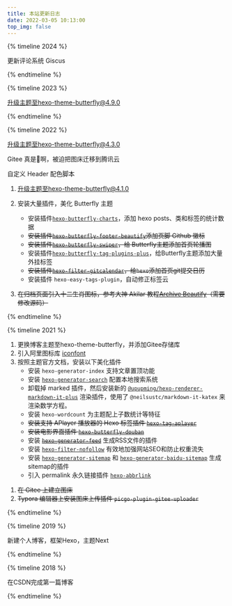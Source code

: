 ```yaml
---
title: 本站更新日志
date: 2022-03-05 10:13:00
top_img: false
---
```


{% timeline 2024 %}
<!-- timeline 2024-12-02 -->
更新评论系统 Giscus
<!-- endtimeline -->
{% endtimeline %}

{% timeline 2023 %}
<!-- timeline 2023-06-10 -->
升级主题至hexo-theme-butterfly@4.9.0
<!-- endtimeline -->
{% endtimeline %}

{% timeline 2022 %}
<!-- timeline 2022-06-26 -->
升级主题至hexo-theme-butterfly@4.3.0
<!-- endtimeline -->

<!-- timeline 2022-03-27 -->
Gitee 真是:dog:啊，被迫把图床迁移到腾讯云
<!-- endtimeline -->

<!-- timeline 2022-03-26 -->
自定义 Header 配色脚本
<!-- endtimeline -->

<!-- timeline 2022-03-05 -->
1. 升级主题至hexo-theme-butterfly@4.1.0
2. 安装大量插件，美化 Butterfly 主题
   - 安装插件[`hexo-butterfly-charts`](https://github.com/kuole-o/hexo-butterfly-charts)，添加 hexo posts、类和标签的统计数据
   - ~~安装插件[`hexo-butterfly-footer-beautify`](https://github.com/Akilarlxh/hexo-butterfly-footer-beautify)添加页脚 Github 徽标~~
   - ~~安装插件[`hexo-butterfly-swiper`](https://github.com/Akilarlxh/hexo-butterfly-swiper)，给   Butterfly主题添加首页轮播图~~
   - 安装插件[`hexo-butterfly-tag-plugins-plus`](https://github.com/Akilarlxh/hexo-butterfly-tag-plugins-plus)，给Butterfly主题添加大量外挂标签
   - ~~安装插件[`hexo-filter-gitcalendar`](https://github.com/Akilarlxh/hexo-filter-gitcalendar)，给`hexo`添加首页git提交日历~~
   - 安装插件 `hexo-easy-tags-plugin`，自动修正标签云

3. ~~在归档页面引入十二生肖图标，参考大神 Akilar 教程[Archive Beautify](https://akilar.top/posts/22257072/)（需要修改源码）~~
<!-- endtimeline -->
{% endtimeline %}

{% timeline 2021 %}
<!-- timeline 2021-09-25 -->
1. 更换博客主题至hexo-theme-butterfly，并添加Gitee存储库
2. 引入阿里图标库 [iconfont](https://www.iconfont.cn/)
3. 按照主题官方文档，安装以下美化插件
   - 安装 `hexo-generator-index` 支持文章置顶功能
   - 安装 [`hexo-generator-search`](https://github.com/PaicHyperionDev/hexo-generator-search) 配置本地搜索系统
   - 卸载掉 marked 插件，然后安装新的 [`@upupming/hexo-renderer-markdown-it-plus`](https://github.com/upupming/hexo-renderer-markdown-it-plus) 渲染插件，使用了 `@neilsustc/markdown-it-katex` 来渲染数学方程。
   - 安装 `hexo-wordcount` 为主题配上子数统计等特征
   - ~~安装支持 APlayer 播放器的 Hexo 标签插件 [`hexo-tag-aplayer`](https://github.com/MoePlayer/hexo-tag-aplayer)~~
   - ~~安装电影界面插件 [`hexo-butterfly-douban`](https://github.com/jerryc127/butterfly-plugins/tree/main/hexo-butterfly-douban)~~
   - 安装 ~~[`hexo-generator-feed`](https://github.com/hexojs/hexo-generator-feed)~~ 生成RSS文件的插件
   - 安装 [`hexo-filter-nofollow`](https://github.com/hexojs/hexo-filter-nofollow) 有效地加强网站SEO和防止权重流失
   - 安装 [`hexo-generator-sitemap`](https://github.com/hexojs/hexo-generator-sitemap) 和 [`hexo-generator-baidu-sitemap`](https://github.com/coneycode/hexo-generator-baidu-sitemap) 生成sitemap的插件
   - 引入 permalink 永久链接插件 [`hexo-abbrlink`](https://github.com/rozbo/hexo-abbrlink)
   <!-- endtimeline -->

<!-- timeline 2021-09-12 -->
1. ~~在 Gitee 上建立图床~~
2. ~~Typora 编辑器上安装图床上传插件 `picgo-plugin-gitee-uploader`~~
<!-- endtimeline -->
{% endtimeline %}

{% timeline 2019 %}
<!-- timeline 2019-09-07 -->
新建个人博客，框架Hexo，主题Next
<!-- endtimeline -->
{% endtimeline %}

{% timeline 2018 %}
<!-- timeline 2018-04-30 -->
在CSDN完成第一篇博客
<!-- endtimeline -->
{% endtimeline %}

